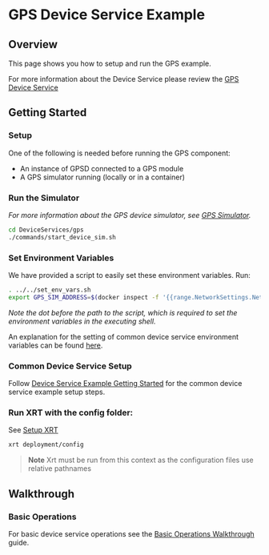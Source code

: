 # GPS Device Service Example

## Overview

This page shows you how to setup and run the GPS example.

For more information about the Device Service please review the [GPS Device Service](https://docs.iotechsys.com/edge-xrt22/device-service-components/gps-device-service-component.html)

## Getting Started

### **Setup**

One of the following is needed before running the GPS component:

- An instance of GPSD connected to a GPS module
- A GPS simulator running (locally or in a container)

### **Run the Simulator**

_For more information about the GPS device simulator, see [GPS Simulator](https://docs.iotechsys.com/edge-xrt22/simulators/gps/overview.html)._

```bash
cd DeviceServices/gps
./commands/start_device_sim.sh
```

### **Set Environment Variables**

We have provided a script to easily set these environment variables. Run:

```bash
. ../../set_env_vars.sh
export GPS_SIM_ADDRESS=$(docker inspect -f '{{range.NetworkSettings.Networks}}{{.IPAddress}}{{end}}' gps-sim)
```

_Note the dot before the path to the script, which is required to set the environment variables in the executing shell._

An explanation for the setting of common device service environment variables can be found [here](../interactive-walkthrough/ds-getting-started-common.md#Device-service-configuration-setup).

### **Common Device Service Setup**

Follow [Device Service Example Getting Started](../interactive-walkthrough/ds-getting-started-common.md) for the common device service example setup steps.

### **Run XRT with the config folder:**

See [Setup XRT](../interactive-walkthrough/setup-xrt.md)

```bash
xrt deployment/config
```

> **Note** Xrt must be run from this context as the configuration files use relative pathnames

## Walkthrough

### Basic Operations

For basic device service operations see the [Basic Operations Walkthrough](../interactive-walkthrough/basic-operations.md) guide.
